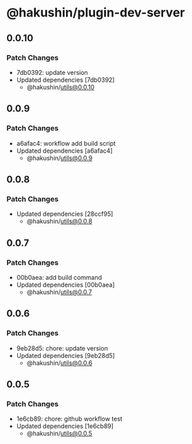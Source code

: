 # @hakushin/plugin-dev-server

## 0.0.10

### Patch Changes

- 7db0392: update version
- Updated dependencies [7db0392]
  - @hakushin/utils@0.0.10

## 0.0.9

### Patch Changes

- a6afac4: workflow add build script
- Updated dependencies [a6afac4]
  - @hakushin/utils@0.0.9

## 0.0.8

### Patch Changes

- Updated dependencies [28ccf95]
  - @hakushin/utils@0.0.8

## 0.0.7

### Patch Changes

- 00b0aea: add build command
- Updated dependencies [00b0aea]
  - @hakushin/utils@0.0.7

## 0.0.6

### Patch Changes

- 9eb28d5: chore: update version
- Updated dependencies [9eb28d5]
  - @hakushin/utils@0.0.6

## 0.0.5

### Patch Changes

- 1e6cb89: chore: github workflow test
- Updated dependencies [1e6cb89]
  - @hakushin/utils@0.0.5
